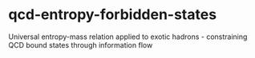# qcd-entropy-forbidden-states
Universal entropy-mass relation applied to exotic hadrons - constraining QCD bound states through information flow

